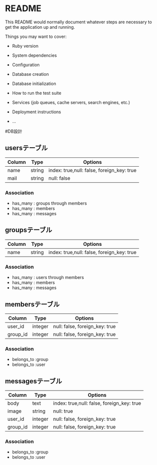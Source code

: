# README

This README would normally document whatever steps are necessary to get the
application up and running.

Things you may want to cover:

* Ruby version

* System dependencies

* Configuration

* Database creation

* Database initialization

* How to run the test suite

* Services (job queues, cache servers, search engines, etc.)

* Deployment instructions

* ...

#DB設計

## usersテーブル

|Column|Type|Options|
|------|----|-------|
|name|string|index: true,null: false, foreign_key: true|
|mail|string|null: false|

### Association
- has_many : groups through members
- has_many : members
- has_many : messages

## groupsテーブル

|Column|Type|Options|
|------|----|-------|
|name|string|index: true,null: false, foreign_key: true|

### Association
- has_many : users through members
- has_many : members
- has_many : messages

## membersテーブル

|Column|Type|Options|
|------|----|-------|
|user_id|integer|null: false, foreign_key: true|
|group_id|integer|null: false, foreign_key: true|

### Association
- belongs_to :group
- belongs_to :user


## messagesテーブル

|Column|Type|Options|
|------|----|-------|
|body|text|index: true,null: false, foreign_key: true|
|image|string|null: true|
|user_id|integer|null: false, foreign_key: true|
|group_id|integer|null: false, foreign_key: true|

### Association
- belongs_to :group
- belongs_to :user
